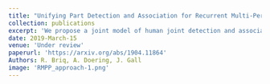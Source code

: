 ```yaml
---
title: "Unifying Part Detection and Association for Recurrent Multi-Person Pose Estimation"
collection: publications
excerpt: 'We propose a joint model of human joint detection and association for 2D multi-person pose estimation (MPPE). The approach unifies training of joint detection and association without a need for further processing or sophisticated heuristics in order to associate the joints with people individually. The approach consists of two stages, where in the first stage joint detection heatmaps and association features are extracted, and in the second stage, whose input are the extracted features of the first stage, we introduce a recurrent neural network (RNN) which predicts the heatmaps of a single person joints in each iteration. In addition, the network learns a stopping criterion in order to halt once it has identified all individuals in the image. This approach allowed us to eliminate several heuristic assumptions and parameters needed for association which do not necessarily hold true. Additionally, such an end-to-end approach allows the final objective to be known and directly optimized over during training. We evaluated our model on the challenging MSCOCO and OCHuman datasets and obtained an improvement over the baseline, particularly in challenging scenes with severe occlusions.'
date: 2019-March-15
venue: 'Under review'
paperurl: 'https://arxiv.org/abs/1904.11864'
Authors: R. Briq, A. Doering, J. Gall
image: 'RMPP_approach-1.png'
---
```

